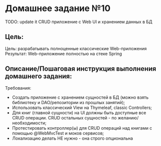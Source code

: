# Домашнее задание №10
TODO: update it
CRUD приложение с Web UI и хранением данных в БД

## Цель:
Цель: разрабатывать полноценные классические Web-приложения
Результат: Web-приложение полностью на стеке Spring

## Описание/Пошаговая инструкция выполнения домашнего задания:

Требования:

* Создать приложение с хранением сущностей в БД (можно взять библиотеку и DAO/репозитории из прошлых занятий);
* Использовать классический View на Thymeleaf, classic Controllers;
* Для книг (главной сущности) на UI должны быть доступные все CRUD операции. CRUD остальных сущностей - по желанию/необходимости;
* Протестировать контроллер(ы) для CRUD операций над книгами с помощью @WebMvcTest и моков сервисов;
* Локализацию делать НЕ нужно - она строго опциональна